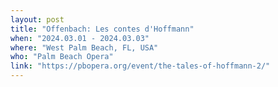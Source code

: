 ```yaml
---
layout: post
title: "Offenbach: Les contes d'Hoffmann"
when: "2024.03.01 - 2024.03.03"
where: "West Palm Beach, FL, USA"
who: "Palm Beach Opera"
link: "https://pbopera.org/event/the-tales-of-hoffmann-2/"
---
```

